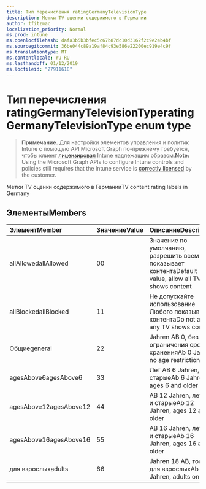 ```yaml
---
title: Тип перечисления ratingGermanyTelevisionType
description: Метки TV оценки содержимого в Германии
author: tfitzmac
localization_priority: Normal
ms.prod: intune
ms.openlocfilehash: dafa3b5b3bfec5c67b87dc10d3162f2c9e24b4bf
ms.sourcegitcommit: 36be044c89a19af84c93e586e22200ec919e4c9f
ms.translationtype: MT
ms.contentlocale: ru-RU
ms.lasthandoff: 01/12/2019
ms.locfileid: "27911618"
---
```

# <a name="ratinggermanytelevisiontype-enum-type"></a><span data-ttu-id="a5b3a-103">Тип перечисления ratingGermanyTelevisionType</span><span class="sxs-lookup"><span data-stu-id="a5b3a-103">ratingGermanyTelevisionType enum type</span></span>

> <span data-ttu-id="a5b3a-104">**Примечание.** Для настройки элементов управления и политик Intune с помощью API Microsoft Graph по-прежнему требуется, чтобы клиент [лицензировал](https://go.microsoft.com/fwlink/?linkid=839381) Intune надлежащим образом.</span><span class="sxs-lookup"><span data-stu-id="a5b3a-104">**Note:** Using the Microsoft Graph APIs to configure Intune controls and policies still requires that the Intune service is [correctly licensed](https://go.microsoft.com/fwlink/?linkid=839381) by the customer.</span></span>

<span data-ttu-id="a5b3a-105">Метки TV оценки содержимого в Германии</span><span class="sxs-lookup"><span data-stu-id="a5b3a-105">TV content rating labels in Germany</span></span>
## <a name="members"></a><span data-ttu-id="a5b3a-106">Элементы</span><span class="sxs-lookup"><span data-stu-id="a5b3a-106">Members</span></span>
|<span data-ttu-id="a5b3a-107">Элемент</span><span class="sxs-lookup"><span data-stu-id="a5b3a-107">Member</span></span>|<span data-ttu-id="a5b3a-108">Значение</span><span class="sxs-lookup"><span data-stu-id="a5b3a-108">Value</span></span>|<span data-ttu-id="a5b3a-109">Описание</span><span class="sxs-lookup"><span data-stu-id="a5b3a-109">Description</span></span>|
|:---|:---|:---|
|<span data-ttu-id="a5b3a-110">allAllowed</span><span class="sxs-lookup"><span data-stu-id="a5b3a-110">allAllowed</span></span>|<span data-ttu-id="a5b3a-111">0</span><span class="sxs-lookup"><span data-stu-id="a5b3a-111">0</span></span>|<span data-ttu-id="a5b3a-112">Значение по умолчанию, разрешить всем TV показывает контента</span><span class="sxs-lookup"><span data-stu-id="a5b3a-112">Default value, allow all TV shows content</span></span>|
|<span data-ttu-id="a5b3a-113">allBlocked</span><span class="sxs-lookup"><span data-stu-id="a5b3a-113">allBlocked</span></span>|<span data-ttu-id="a5b3a-114">1</span><span class="sxs-lookup"><span data-stu-id="a5b3a-114">1</span></span>|<span data-ttu-id="a5b3a-115">Не допускайте использование Любого показывает контента</span><span class="sxs-lookup"><span data-stu-id="a5b3a-115">Do not allow any TV shows content</span></span>|
|<span data-ttu-id="a5b3a-116">Общие</span><span class="sxs-lookup"><span data-stu-id="a5b3a-116">general</span></span>|<span data-ttu-id="a5b3a-117">2</span><span class="sxs-lookup"><span data-stu-id="a5b3a-117">2</span></span>|<span data-ttu-id="a5b3a-118">Jahren AB 0, без ограничения срока хранения</span><span class="sxs-lookup"><span data-stu-id="a5b3a-118">Ab 0 Jahren, no age restrictions</span></span>|
|<span data-ttu-id="a5b3a-119">agesAbove6</span><span class="sxs-lookup"><span data-stu-id="a5b3a-119">agesAbove6</span></span>|<span data-ttu-id="a5b3a-120">3</span><span class="sxs-lookup"><span data-stu-id="a5b3a-120">3</span></span>|<span data-ttu-id="a5b3a-121">Лет AB 6 Jahren, 6 и старые</span><span class="sxs-lookup"><span data-stu-id="a5b3a-121">Ab 6 Jahren, ages 6 and older</span></span>|
|<span data-ttu-id="a5b3a-122">agesAbove12</span><span class="sxs-lookup"><span data-stu-id="a5b3a-122">agesAbove12</span></span>|<span data-ttu-id="a5b3a-123">4</span><span class="sxs-lookup"><span data-stu-id="a5b3a-123">4</span></span>|<span data-ttu-id="a5b3a-124">AB 12 Jahren, лет 12 и старые</span><span class="sxs-lookup"><span data-stu-id="a5b3a-124">Ab 12 Jahren, ages 12 and older</span></span>|
|<span data-ttu-id="a5b3a-125">agesAbove16</span><span class="sxs-lookup"><span data-stu-id="a5b3a-125">agesAbove16</span></span>|<span data-ttu-id="a5b3a-126">5</span><span class="sxs-lookup"><span data-stu-id="a5b3a-126">5</span></span>|<span data-ttu-id="a5b3a-127">AB 16 Jahren, лет 16 и старые</span><span class="sxs-lookup"><span data-stu-id="a5b3a-127">Ab 16 Jahren, ages 16 and older</span></span>|
|<span data-ttu-id="a5b3a-128">для взрослых</span><span class="sxs-lookup"><span data-stu-id="a5b3a-128">adults</span></span>|<span data-ttu-id="a5b3a-129">6</span><span class="sxs-lookup"><span data-stu-id="a5b3a-129">6</span></span>|<span data-ttu-id="a5b3a-130">Jahren 18 AB, только для взрослых</span><span class="sxs-lookup"><span data-stu-id="a5b3a-130">Ab 18 Jahren, adults only</span></span>|



